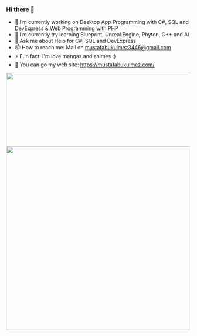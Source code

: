 ### Hi there 👋

- 🔭 I’m currently working on Desktop App Programming with C#, SQL and DevExpress & Web Programming with PHP
- 🌱 I’m currently try learning Blueprint, Unreal Engine, Phyton, C++ and AI
- 💬 Ask me about Help for C#, SQL and DevExpress
- 📫 How to reach me: Mail on mustafabukulmez3446@gmail.com
- ⚡ Fun fact: I'm love mangas and animes :)
- 👯 You can go my web site: https://mustafabukulmez.com/
<!--
Here are some ideas to get you started:
- 🔭 I’m currently working on ...
- 🌱 I’m currently learning ...
- 👯 I’m looking to collaborate on ...
- 🤔 I’m looking for help with ...
- 💬 Ask me about ...
- 📫 How to reach me: ...
- 😄 Pronouns: ...
- ⚡ Fun fact: ...
-->
<img src="https://github-readme-stats.vercel.app/api?username=MustafaBKLZ&&show_icons=true&title_color=ffffff&icon_color=bb2acf&text_color=daf7dc&bg_color=151515" width="550" height="200">
<img src="https://github-readme-stats.vercel.app/api/top-langs/?username=MustafaBKLZ&layout=compact&theme=dark" width="500" >

